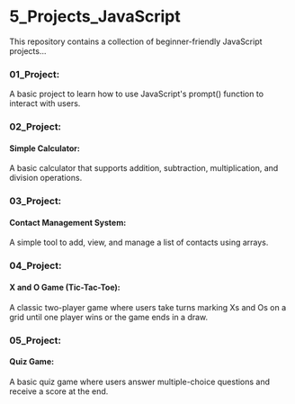 ﻿# 5_Projects_JavaScript
This repository contains a collection of beginner-friendly JavaScript projects...

### 01_Project: 
A basic project to learn how to use JavaScript's prompt() function to interact with users.
### 02_Project:
#### Simple Calculator:
 A basic calculator that supports addition, subtraction, multiplication, and division operations.
### 03_Project: 
#### Contact Management System:
 A simple tool to add, view, and manage a list of contacts using arrays.
### 04_Project:
#### X and O Game (Tic-Tac-Toe):
 A classic two-player game where users take turns marking Xs and Os on a grid until one player wins or the game ends in a draw.
### 05_Project:
#### Quiz Game:
 A basic quiz game where users answer multiple-choice questions and receive a score at the end.

